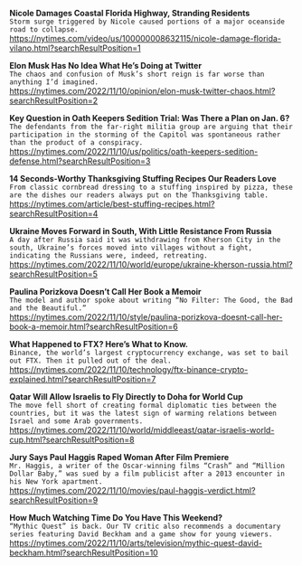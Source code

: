 **Nicole Damages Coastal Florida Highway, Stranding Residents**\
`Storm surge triggered by Nicole caused portions of a major oceanside road to collapse.`\
https://nytimes.com/video/us/100000008632115/nicole-damage-florida-vilano.html?searchResultPosition=1

**Elon Musk Has No Idea What He’s Doing at Twitter**\
`The chaos and confusion of Musk’s short reign is far worse than anything I’d imagined.`\
https://nytimes.com/2022/11/10/opinion/elon-musk-twitter-chaos.html?searchResultPosition=2

**Key Question in Oath Keepers Sedition Trial: Was There a Plan on Jan. 6?**\
`The defendants from the far-right militia group are arguing that their participation in the storming of the Capitol was spontaneous rather than the product of a conspiracy.`\
https://nytimes.com/2022/11/10/us/politics/oath-keepers-sedition-defense.html?searchResultPosition=3

**14 Seconds-Worthy Thanksgiving Stuffing Recipes Our Readers Love**\
`From classic cornbread dressing to a stuffing inspired by pizza, these are the dishes our readers always put on the Thanksgiving table.`\
https://nytimes.com/article/best-stuffing-recipes.html?searchResultPosition=4

**Ukraine Moves Forward in South, With Little Resistance From Russia**\
`A day after Russia said it was withdrawing from Kherson City in the south, Ukraine’s forces moved into villages without a fight, indicating the Russians were, indeed, retreating.`\
https://nytimes.com/2022/11/10/world/europe/ukraine-kherson-russia.html?searchResultPosition=5

**Paulina Porizkova Doesn’t Call Her Book a Memoir**\
`The model and author spoke about writing “No Filter: The Good, the Bad and the Beautiful.”`\
https://nytimes.com/2022/11/10/style/paulina-porizkova-doesnt-call-her-book-a-memoir.html?searchResultPosition=6

**What Happened to FTX? Here’s What to Know.**\
`Binance, the world’s largest cryptocurrency exchange, was set to bail out FTX. Then it pulled out of the deal.`\
https://nytimes.com/2022/11/10/technology/ftx-binance-crypto-explained.html?searchResultPosition=7

**Qatar Will Allow Israelis to Fly Directly to Doha for World Cup**\
`The move fell short of creating formal diplomatic ties between the countries, but it was the latest sign of warming relations between Israel and some Arab governments.`\
https://nytimes.com/2022/11/10/world/middleeast/qatar-israelis-world-cup.html?searchResultPosition=8

**Jury Says Paul Haggis Raped Woman After Film Premiere**\
`Mr. Haggis, a writer of the Oscar-winning films “Crash” and “Million Dollar Baby,” was sued by a film publicist after a 2013 encounter in his New York apartment.`\
https://nytimes.com/2022/11/10/movies/paul-haggis-verdict.html?searchResultPosition=9

**How Much Watching Time Do You Have This Weekend?**\
`“Mythic Quest” is back. Our TV critic also recommends a documentary series featuring David Beckham and a game show for young viewers.`\
https://nytimes.com/2022/11/10/arts/television/mythic-quest-david-beckham.html?searchResultPosition=10


